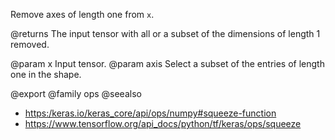 Remove axes of length one from `x`.

@returns
The input tensor with all or a subset of the dimensions of
length 1 removed.

@param x Input tensor.
@param axis Select a subset of the entries of length one in the shape.

@export
@family ops
@seealso
+ <https:/keras.io/keras_core/api/ops/numpy#squeeze-function>
+ <https://www.tensorflow.org/api_docs/python/tf/keras/ops/squeeze>
